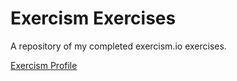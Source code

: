 # Exercism Exercises
A repository of my completed exercism.io exercises.

[Exercism Profile](http://exercism.io/codeByScott)